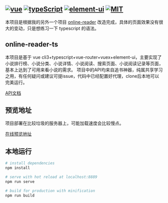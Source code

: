 ## [![vue](https://img.shields.io/badge/vue-2.6.11-brightgreen.svg)](https://github.com/vuejs/vue) [![typeScript](https://img.shields.io/badge/typescript-3.7.5-brightgreen.svg)](https://github.com/Microsoft/TypeScript) [![element-ui](https://img.shields.io/badge/element--ui-2.13.0-brightgreen.svg)](https://github.com/ElemeFE/element) [![MIT](https://img.shields.io/badge/License-MIT-blue.svg)](https://opensource.org/licenses/MIT)

本项目是根据我的另外一个项目 [online-reader](https://github.com/ZhuQiMing-CN/online-reader) 改造完成，具体的页面效果没有很大的变动，只是想练习一下 typescript 的语法。

## online-reader-ts
本项目是基于 vue cli3+typescript+vue-router+vuex+element-ui，主要实现了小说排行榜、小说分类、小说详情、小说阅读、搜索页面、小说阅读记录等页面，基本上达到了可用来看小说的需求。
项目中的API均来自追书神器，纯属共享学习之用，有任何疑问或建议可提issue，代码中已经配置好代理，clone后本地可以完美运行。

[API文档](https://github.com/ZhuQiMing-CN/online-reader/blob/master/api.md)

## 预览地址
项目部署在比较垃圾的服务器上，可能加载速度会比较慢点。

[在线预览地址](http://139.186.18.98:8888/index)

## 本地运行

``` bash
# install dependencies
npm install

# serve with hot reload at localhost:8889
npm run serve

# build for production with minification
npm run build
```
